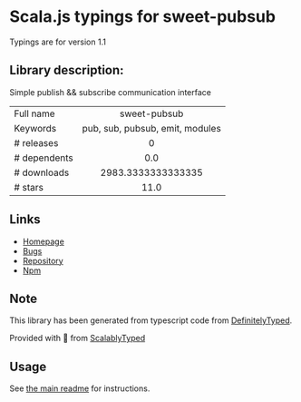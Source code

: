 
# Scala.js typings for sweet-pubsub

Typings are for version 1.1

## Library description:
Simple publish && subscribe communication interface

|                    |                 |
| ------------------ | :-------------: |
| Full name          | sweet-pubsub |
| Keywords           | pub, sub, pubsub, emit, modules |
| # releases         | 0 |
| # dependents       | 0.0 |
| # downloads        | 2983.3333333333335 |
| # stars            | 11.0 |

## Links
- [Homepage](https://github.com/oldboyxx/pubsub#readme)
- [Bugs](https://github.com/oldboyxx/pubsub/issues)
- [Repository](https://github.com/oldboyxx/pubsub)
- [Npm](https://www.npmjs.com/package/sweet-pubsub)
    


## Note
This library has been generated from typescript code from [DefinitelyTyped](https://definitelytyped.org).

Provided with :purple_heart: from [ScalablyTyped](https://github.com/oyvindberg/ScalablyTyped)

## Usage
See [the main readme](../../readme.md) for instructions.


